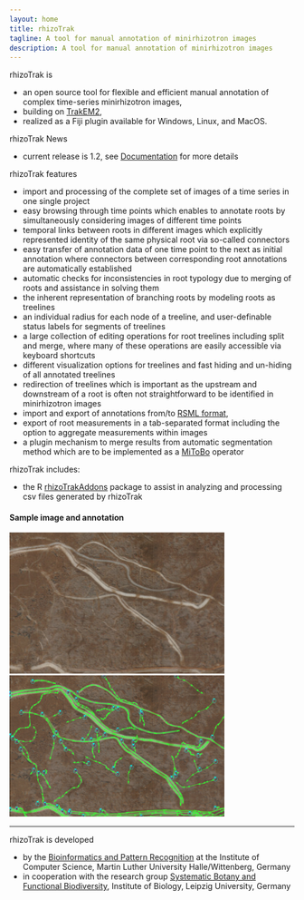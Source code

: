```yaml
---
layout: home
title: rhizoTrak
tagline: A tool for manual annotation of minirhizotron images 
description: A tool for manual annotation of minirhizotron images
---
```


<p></p>

<span class="rhizoTrakClass">rhizoTrak</span>  is
- an open source  tool for flexible and efficient manual annotation 
	of complex time-series minirhizotron images,
- building on <a href="https://imagej.net/TrakEM2">TrakEM2</a>,
- realized as a Fiji plugin available for Windows, Linux, and MacOS.


<span class="rhizoTrakClass">rhizoTrak</span>  News
- current release is 1.2, see [Documentation](pages/docs) 
	for more details

<span class="rhizoTrakClass">rhizoTrak</span>  features 
- import and processing of the complete set of images of a time series in one single project
-  easy browsing through time points which  enables to annotate roots by simultaneously 
	considering images of different time points 
- temporal links between roots in different
images which  explicitly represented identity of the same physical root via so-called connectors
- easy transfer of annotation data of one time point to the next
 as initial annotation where
	connectors between corresponding root annotations are automatically established
- automatic checks for inconsistencies in root typology due to merging of roots
	and assistance in solving them
- the inherent representation of branching roots by modeling roots as treelines
- an individual radius for each node of a treeline, and 
	user-definable status labels for segments of treelines 
- a large collection of editing operations for root treelines including split and merge, 
	where many of these operations are easily accessible via keyboard shortcuts
- different visualization options for treelines and fast hiding and un-hiding of all 
	annotated treelines
- redirection of treelines which is important as the upstream and downstream of a root is often not straightforward to be identified in minirhizotron images
-  import
and export of annotations from/to [RSML format](http://rootsystemml.github.io/), 
- export of root measurements in a tab-separated format including the option to aggregate
	measurements within images
- a plugin mechanism to merge results from automatic segmentation method which
  are to be implemented as a [MiToBo](http://www.informatik.uni-halle.de/mitobo) operator 

<span class="rhizoTrakClass">rhizoTrak</span> includes: 
- the R [rhizoTrakAddons](pages/devel#Rpackage) package to assist in analyzing and processing csv files generated by rhizoTrak

<h4>Sample image  and annotation</h4>

![minirhizotron sample image](assets/exampleDataSet1/me_T23_001_25.02.15_000000_1_njo-crop.jpg)
![minirhizotron sample image](assets/exampleDataSet1/me_T23_001_25.02.15_000000_1_njo-annotated-crop.jpg)

<hr>

<span class="rhizoTrakClass">rhizoTrak</span> is developed 

* by the [Bioinformatics and Pattern Recognition](https://www.informatik.uni-halle.de/arbeitsgruppen/mustererkennung/)
	at the Institute of Computer Science, Martin Luther University Halle/Wittenberg, Germany   
* in cooperation with the research group 
	[Systematic Botany and Functional Biodiversity](https://biologie.lw.uni-leipzig.de/en/institut/ag/systematic-botany-and-functional-biodiversity/), 
	Institute of Biology, Leipzig University, Germany

